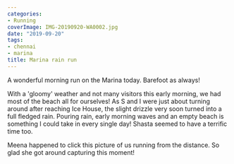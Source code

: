 ```yaml
---
categories:
- Running
coverImage: IMG-20190920-WA0002.jpg
date: "2019-09-20"
tags:
- chennai
- marina
title: Marina rain run
---
```


A wonderful morning run on the Marina today. Barefoot as always!

With a 'gloomy' weather and not many visitors this early morning, we had most of the beach all for ourselves! As S and I were just about turning around after reaching Ice House, the slight drizzle very soon turned into a full fledged rain. Pouring rain, early morning waves and an empty beach is something I could take in every single day! Shasta seemed to have a terrific time too.

Meena happened to click this picture of us running from the distance. So glad she got around capturing this moment!
